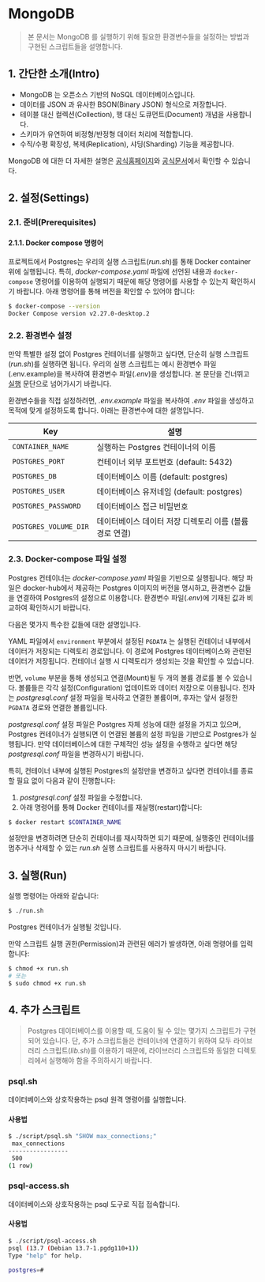 # MongoDB

> 본 문서는 MongoDB 를 실행하기 위해 필요한 환경변수들을 설정하는 방법과 구현된 스크립트들을 설명합니다.

## 1. 간단한 소개(Intro)

-   MongoDB 는 오픈소스 기반의 NoSQL 데이터베이스입니다.
-   데이터를 JSON 과 유사한 BSON(Binary JSON) 형식으로 저장합니다.
-   테이블 대신 컬렉션(Collection), 행 대신 도큐먼트(Document) 개념을 사용합니다.
-   스키마가 유연하여 비정형/반정형 데이터 처리에 적합합니다.
-   수직/수평 확장성, 복제(Replication), 샤딩(Sharding) 기능을 제공합니다.

MongoDB 에 대한 더 자세한 설명은 [공식홈페이지](https://www.mongodb.com/)와 [공식문서](https://www.mongodb.com/docs/)에서 확인할 수 있습니다.

## 2. 설정(Settings)

### 2.1. 준비(Prerequisites)

#### 2.1.1. Docker compose 명령어

프로젝트에서 Postgres는 우리의 실행 스크립트(_run.sh_)를 통해 Docker container 위에 실행됩니다. 특히, _docker-compose.yaml_ 파일에 선언된 내용과 `docker-compose` 명령어를 이용하여 실행되기 때문에 해당 명령어를 사용할 수 있는지 확인하시기 바랍니다. 아래 명령어를 통해 버전을 확인할 수 있어야 합니다:

```bash
$ docker-compose --version
Docker Compose version v2.27.0-desktop.2
```

### 2.2. 환경변수 설정

만약 특별한 설정 없이 Postgres 컨테이너를 실행하고 싶다면, 단순히 실행 스크립트(_run.sh_)를 실행하면 됩니다. 우리의 실행 스크립트는 예시 환경변수 파일(.env.example)을 복사하여 환경변수 파일(_.env_)을 생성합니다. 본 문단을 건너뛰고 [실행](#3-실행run) 문단으로 넘어가시기 바랍니다.

환경변수들을 직접 설정하려면, *.env.example* 파일을 복사하여 _.env_ 파일을 생성하고 목적에 맞게 설정하도록 합니다. 아래는 환경변수에 대한 설명입니다.

| Key                   | 설명                                                    |
| --------------------- | ------------------------------------------------------- |
| `CONTAINER_NAME`      | 실행하는 Postgres 컨테이너의 이름                       |
| `POSTGRES_PORT`       | 컨테이너 외부 포트번호 (default: 5432)                  |
| `POSTGRES_DB`         | 데이터베이스 이름 (default: postgres)                   |
| `POSTGRES_USER`       | 데이터베이스 유저네임 (default: postgres)               |
| `POSTGRES_PASSWORD`   | 데이터베이스 접근 비밀번호                              |
| `POSTGRES_VOLUME_DIR` | 데이터베이스 데이터 저장 디렉토리 이름 (볼륨 경로 연결) |

### 2.3. Docker-compose 파일 설정

Postgres 컨테이너는 _docker-compose.yaml_ 파일을 기반으로 실행됩니다. 해당 파일은 docker-hub에서 제공하는 Postgres 이미지의 버전을 명시하고, 환경변수 값들을 연결하여 Postgres의 설정으로 이용합니다. 환경변수 파일(_.env_)에 기재된 값과 비교하여 확인하시기 바랍니다.

다음은 몇가지 특수한 값들에 대한 설명입니다.

YAML 파일에서 `environment` 부분에서 설정된 `PGDATA` 는 실행된 컨테이너 내부에서 데이터가 저장되는 디렉토리 경로입니다. 이 경로에 Postgres 데이터베이스와 관련된 데이터가 저장됩니다. 컨테이너 실행 시 디렉토리가 생성되는 것을 확인할 수 있습니다.

반면, `volume` 부분을 통해 생성되고 연결(Mount)될 두 개의 볼륨 경로를 볼 수 있습니다. 볼륨들은 각각 설정(Configuration) 업데이트와 데이터 저장으로 이용됩니다. 전자는 _postgresql.conf_ 설정 파일을 복사하고 연결한 볼륨이며, 후자는 앞서 설정한 `PGDATA` 경로와 연결한 볼륨입니다.

_postgresql.conf_ 설정 파일은 Postgres 자체 성능에 대한 설정을 가지고 있으며, Postgres 컨테이너가 실행되면 이 연결된 볼륨의 설정 파일을 기반으로 Postgres가 실행됩니다. 만약 데이터베이스에 대한 구체적인 성능 설정을 수행하고 싶다면 해당 _postgresql.conf_ 파일을 변경하시기 바랍니다.

특히, 컨테이너 내부에 실행된 Postgres의 설정만을 변경하고 싶다면 컨테이너를 종료할 필요 없이 다음과 같이 진행합니다:

1. _postgresql.conf_ 설정 파일을 수정합니다.
2. 아래 명령어를 통해 Docker 컨테이너를 재실행(restart)합니다:

```bash
$ docker restart $CONTAINER_NAME
```

설정만을 변경하려면 단순히 컨테이너를 재시작하면 되기 때문에, 실행중인 컨테이너를 멈추거나 삭제할 수 있는 _run.sh_ 실행 스크립트를 사용하지 마시기 바랍니다.

## 3. 실행(Run)

실행 명령어는 아래와 같습니다:

```bash
$ ./run.sh
```

Postgres 컨테이너가 실행될 것입니다.

만약 스크립트 실행 권한(Permission)과 관련된 에러가 발생하면, 아래 명령어를 입력합니다:

```bash
$ chmod +x run.sh
# 또는
$ sudo chmod +x run.sh
```

## 4. 추가 스크립트

> Postgres 데이터베이스를 이용할 때, 도움이 될 수 있는 몇가지 스크립트가 구현되어 있습니다. 단, 추가 스크립트들은 컨테이너에 연결하기 위하여 모두 라이브러리 스크립트(_lib.sh_)를 이용하기 때문에, 라이브러리 스크립트와 동일한 디렉토리에서 실행해야 함을 주의하시기 바랍니다.

### psql.sh

데이터베이스와 상호작용하는 psql 원격 명령어를 실행합니다.

#### 사용법

```bash
$ ./script/psql.sh "SHOW max_connections;"
 max_connections
-----------------
 500
(1 row)

```

### psql-access.sh

데이터베이스와 상호작용하는 psql 도구로 직접 접속합니다.

#### 사용법

```bash
$ ./script/psql-access.sh
psql (13.7 (Debian 13.7-1.pgdg110+1))
Type "help" for help.

postgres=#
```
